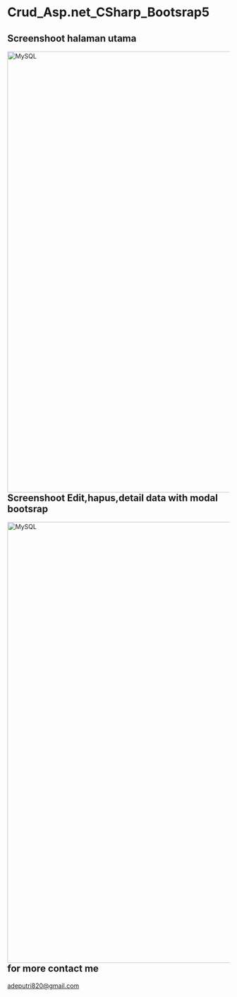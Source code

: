 # Crud_Asp.net_CSharp_Bootsrap5


## Screenshoot halaman utama
<img align="left" alt="MySQL" width="1000px" src="https://user-images.githubusercontent.com/72086431/200247853-601fe95f-9a04-4eda-a6df-015761dc600f.png" style="padding-right:10px;" />
   
## Screenshoot Edit,hapus,detail data with modal bootsrap
<img align="left" alt="MySQL" width="1000px" src="https://user-images.githubusercontent.com/72086431/200247853-601fe95f-9a04-4eda-a6df-015761dc600f.png" style="padding-right:10px;" />
    
    
    
    
## for more contact me
adeputri820@gmail.com

